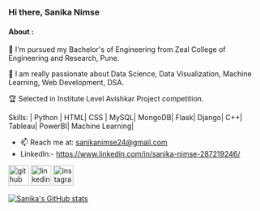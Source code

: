 ### Hi there, Sanika Nimse
#### About :

🔭 I'm  pursued my Bachelor's of Engineering from Zeal College of Engineering and Research, Pune.

🔭 I am really passionate about Data Science, Data Visualization, Machine Learning, Web Development, DSA.  

🏆 Selected in Institute Level Avishkar Project competition.

Skills: | Python | HTML| CSS | MySQL| MongoDB| Flask| Django| C++| Tableau| PowerBI| Machine Learning| 
- 📫 Reach me at: sanikanimse24@gmail.com
- LinkedIn:- https://www.linkedin.com/in/sanika-nimse-287219246/


[<img src='https://cdn.jsdelivr.net/npm/simple-icons@3.0.1/icons/github.svg' alt='github' height='40'>](https://github.com/Sanika-Nimse)  [<img src='https://cdn.jsdelivr.net/npm/simple-icons@3.0.1/icons/linkedin.svg' alt='linkedin' height='40'>](https://www.linkedin.com/in/s/)  [<img src='https://cdn.jsdelivr.net/npm/simple-icons@3.0.1/icons/instagram.svg' alt='instagram' height='40'>](https://www.instagram.com/_saniii_06_/) 

[![Sanika's GitHub stats](https://github-readme-stats.vercel.app/api?username=Sanika-Nimse)](https://github.com/Sanika-Nimse/github-readme-stats)
